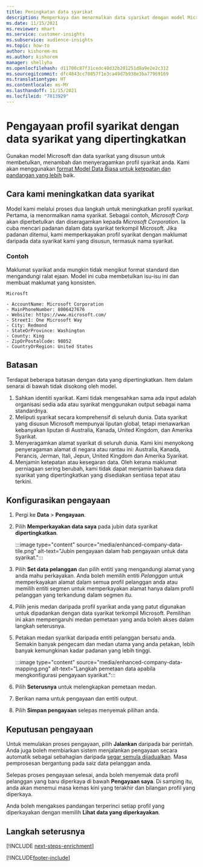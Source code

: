 ```yaml
---
title: Peningkatan data syarikat
description: Memperkaya dan menormalkan data syarikat dengan model Microsoft.
ms.date: 11/15/2021
ms.reviewer: mhart
ms.service: customer-insights
ms.subservice: audience-insights
ms.topic: how-to
author: kishorem-ms
ms.author: kishorem
manager: shellyha
ms.openlocfilehash: d11700c87f31cedc40d32b201251d8a9e2e2c312
ms.sourcegitcommit: dfc4843cc78857f1e3ca49d7b938e3ba77969169
ms.translationtype: HT
ms.contentlocale: ms-MY
ms.lasthandoff: 11/15/2021
ms.locfileid: "7813929"
---
```

# <a name="enrichment-of-company-profiles-with-enhanced-company-data"></a>Pengayaan profil syarikat dengan data syarikat yang dipertingkatkan

Gunakan model Microsoft dan data syarikat yang disusun untuk membetulkan, menambah dan menyeragamkan profil syarikat anda. Kami akan menggunakan [format Model Data Biasa untuk ketepatan dan pandangan yang lebih](/common-data-model/schema/core/applicationcommon/account) baik.

## <a name="how-we-enhance-company-data"></a>Cara kami meningkatkan data syarikat

Model kami melalui proses dua langkah untuk meningkatkan profil syarikat. Pertama, ia menormalkan nama syarikat. Sebagai contoh, *Microsoft Corp* akan diperbetulkan dan diseragamkan kepada *Microsoft Corporation*. Ia cuba mencari padanan dalam data syarikat terkompil Microsoft. Jika padanan ditemui, kami memperkayakan profil syarikat dengan maklumat daripada data syarikat kami yang disusun, termasuk nama syarikat.


### <a name="example"></a>Contoh

Maklumat syarikat anda mungkin tidak mengikut format standard dan mengandungi ralat ejaan. Model ini cuba membetulkan isu-isu ini dan membuat maklumat yang konsisten.

```Input
Microsft
```

```Output
- AccountName: Microsoft Corporation
- MainPhoneNumber: 8006427676
- Website: https://www.microsoft.com/
- Street1: One Microsoft Way
- City: Redmond
- StateOrProvince: Washington
- County: King
- ZipOrPostalCode: 98052
- CountryOrRegion: United States
```

## <a name="limitations"></a>Batasan

Terdapat beberapa batasan dengan data yang dipertingkatkan. Item dalam senarai di bawah tidak disokong oleh model.

1.  Sahkan identiti syarikat. Kami tidak mengesahkan sama ada input adalah organisasi sedia ada atau syarikat menggunakan output sebagai nama standardnya.
2.  Meliputi syarikat secara komprehensif di seluruh dunia. Data syarikat yang disusun Microsoft mempunyai liputan global, tetapi menawarkan kebanyakan liputan di Australia, Kanada, United Kingdom, dan Amerika Syarikat.
3.  Menyeragamkan alamat syarikat di seluruh dunia. Kami kini menyokong penyeragaman alamat di negara atau rantau ini: Australia, Kanada, Perancis, Jerman, Itali, Jepun, United Kingdom dan Amerika Syarikat.
4.  Menjamin ketepatan atau kesegaran data. Oleh kerana maklumat perniagaan sering berubah, kami tidak dapat menjamin bahawa data syarikat yang dipertingkatkan yang disediakan sentiasa tepat atau terkini.

## <a name="configure-the-enrichment"></a>Konfigurasikan pengayaan

1. Pergi ke **Data** > **Pengayaan**.

1. Pilih **Memperkayakan data saya** pada jubin data syarikat **dipertingkatkan**.

   :::image type="content" source="media/enhanced-company-data-tile.png" alt-text="Jubin pengayaan dalam hab pengayaan untuk data syarikat.":::

1. Pilih **Set data pelanggan** dan pilih entiti yang mengandungi alamat yang anda mahu perkayakan. Anda boleh memilih entiti *Pelanggan* untuk memperkayakan alamat dalam semua profil pelanggan anda atau memilih entiti segmen untuk memperkayakan alamat hanya dalam profil pelanggan yang terkandung dalam segmen itu.

1. Pilih jenis medan daripada profil syarikat anda yang patut digunakan untuk dipadankan dengan data syarikat terkompil Microsoft. Pemilihan ini akan mempengaruhi medan pemetaan yang anda boleh akses dalam langkah seterusnya.

1.  Petakan medan syarikat daripada entiti pelanggan bersatu anda. Semakin banyak pengecam dan medan utama yang anda petakan, lebih banyak kemungkinan kadar padanan yang lebih tinggi.

    :::image type="content" source="media/enhanced-company-data-mapping.png" alt-text="Langkah pemetaan data apabila mengkonfigurasi pengayaan syarikat.":::

1. Pilih **Seterusnya** untuk melengkapkan pemetaan medan.

1. Berikan nama untuk pengayaan dan entiti output.

1. Pilih **Simpan pengayaan** selepas menyemak pilihan anda.

## <a name="enrichment-results"></a>Keputusan pengayaan

Untuk memulakan proses pengayaan, pilih **Jalankan** daripada bar perintah. Anda juga boleh membiarkan sistem menjalankan pengayaan secara automatik sebagai sebahagian daripada [segar semula dijadualkan](system.md#schedule-tab). Masa pemprosesan bergantung pada saiz data pelanggan anda.

Selepas proses pengayaan selesai, anda boleh menyemak data profil pelanggan yang baru diperkaya di bawah **Pengayaan saya**. Di samping itu, anda akan menemui masa kemas kini yang terakhir dan bilangan profil yang diperkaya.

Anda boleh mengakses pandangan terperinci setiap profil yang diperkayakan dengan memilih **Lihat data yang diperkayakan**.

## <a name="next-steps"></a>Langkah seterusnya

[!INCLUDE [next-steps-enrichment](../includes/next-steps-enrichment.md)]

[!INCLUDE[footer-include](../includes/footer-banner.md)]
